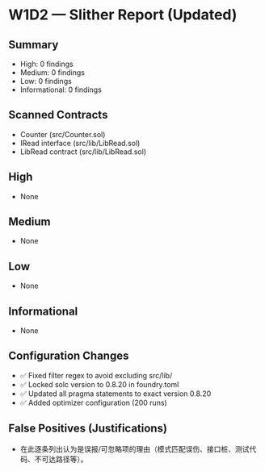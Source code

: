 # W1D2 — Slither Report (Updated)

## Summary
- High: 0 findings
- Medium: 0 findings
- Low: 0 findings
- Informational: 0 findings

## Scanned Contracts
- Counter (src/Counter.sol)
- IRead interface (src/lib/LibRead.sol)
- LibRead contract (src/lib/LibRead.sol)

## High
- None

## Medium
- None

## Low
- None

## Informational
- None

## Configuration Changes
- ✅ Fixed filter regex to avoid excluding src/lib/
- ✅ Locked solc version to 0.8.20 in foundry.toml
- ✅ Updated all pragma statements to exact version 0.8.20
- ✅ Added optimizer configuration (200 runs)

## False Positives (Justifications)
- 在此逐条列出认为是误报/可忽略项的理由（模式匹配误伤、接口桩、测试代码、不可达路径等）。

